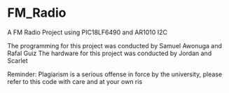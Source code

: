 # FM_Radio

A FM Radio Project using PIC18LF6490 and AR1010 I2C

The programming for this project was conducted by Samuel Awonuga and Rafal Guiz
The hardware for this project was conducted by Jordan and Scarlet

Reminder: Plagiarism is a serious offense in force by the university, please refer to this code with care and at your own ris

